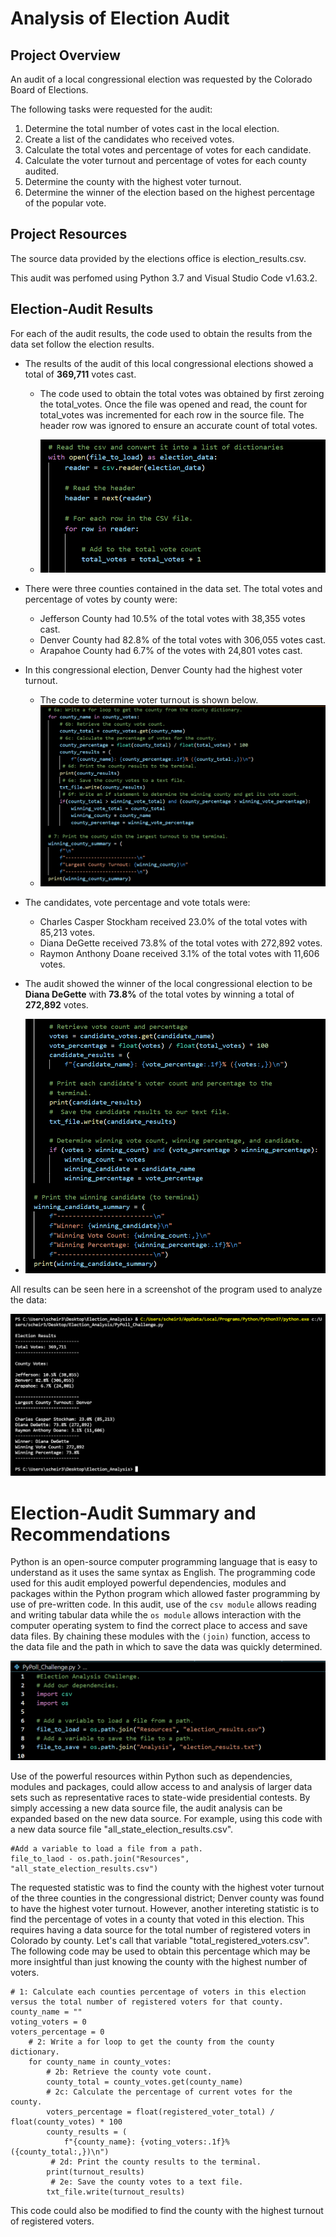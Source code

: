 # Analysis of Election Audit

## Project Overview
An audit of a local congressional election was requested by the Colorado Board of Elections. 

The following tasks were requested for the audit:

1. Determine the total number of votes cast in the local election.
2. Create a list of the candidates who received votes.
3. Calculate the total votes and percentage of votes for each candidate.
4. Calculate the voter turnout and percentage of votes for each county audited.
5. Determine the county with the highest voter turnout.
5. Determine the winner of the election based on the highest percentage of the popular vote.

## Project Resources

The source data provided by the elections office is election_results.csv.

This audit was perfomed using Python 3.7 and Visual Studio Code v1.63.2. 

## Election-Audit Results
For each of the audit results, the code used to obtain the results from the data set follow the election results. 
- The results of the audit of this local congressional elections showed a total of **369,711** votes cast. 
   - The code used to obtain the total votes was obtained by first zeroing the total_votes. Once the file was opened and read, the count for total_votes was incremented for each row in the source file. The header row was ignored to ensure an accurate count of total votes.

   - ![Total Votes](https://github.com/Bscheinin/Election_Analysis/blob/main/Resources/Total%20votes%20code.PNG)

- There were three counties contained in the data set. The total votes and percentage of votes by county were:
  - Jefferson County had 10.5% of the total votes with 38,355 votes cast.
  - Denver County had 82.8% of the total votes with 306,055 votes cast.
  - Arapahoe County had 6.7% of the votes with 24,801 votes cast.
- In this congressional election, Denver County had the highest voter turnout.
  - The code to determine voter turnout is shown below.
  - ![Election Results](https://github.com/Bscheinin/Election_Analysis/blob/main/Resources/Voter%20Turnout%20Code.PNG)

- The candidates, vote percentage and vote totals were:
  - Charles Casper Stockham received 23.0% of the total votes with 85,213 votes.
  - Diana DeGette received 73.8% of the total votes with 272,892 votes.
  - Raymon Anthony Doane received 3.1% of the total votes with 11,606 votes.

- The audit showed the winner of the local congressional election to be **Diana DeGette** with **73.8%** of the total votes by winning a total of **272,892** votes.
- ![Winning Candidate](https://github.com/Bscheinin/Election_Analysis/blob/main/Resources/Winning%20candidate.PNG)

All results can be seen here in a screenshot of the program used to analyze the data:

![Election Results](https://github.com/Bscheinin/Election_Analysis/blob/main/Resources/Election%20Results%20terminal%20screenshot.PNG)

# Election-Audit Summary and Recommendations
Python is an open-source computer programming language that is easy to understand as it uses the same syntax as English. The programming code used for this audit employed powerful dependencies, modules and packages within the Python program which allowed faster programming by use of pre-written code. In this audit, use of the `csv module` allows reading and writing tabular data while the `os module` allows interaction with the computer operating system to find the correct place to access and save data files. By chaining these modules with the `(join)` function, access to the data file and the path in which to save the data was quickly determined.

![Import csv](https://github.com/Bscheinin/Election_Analysis/blob/main/Resources/Module%20code.PNG) 

Use of the powerful resources within Python such as dependencies, modules and packages, could allow access to and analysis of larger data sets such as representative races to state-wide presidential contests. By simply accessing a new data source file, the audit analysis can be expanded based on the new data source. For example, using this code with a new data source file "all_state_election_results.csv".
```
#Add a variable to load a file from a path.
file_to_laod - os.path.join("Resources", "all_state_election_results.csv")
```


The requested statistic was to find the county with the highest voter turnout of the three counties in the congressional district; Denver county was found to have the highest voter turnout. However, another intereting statistic is to find the percentage of votes in a county that voted in this election. This requires having a data source for the total number of registered voters in Colorado by county. Let's call that variable "total_registered_voters.csv". The following code may be used to obtain this percentage which may be more insightful than just knowing the county with the highest number of voters.
```
# 1: Calculate each counties percentage of voters in this election versus the total number of registered voters for that county.
county_name = ""
voting_voters = 0
voters_percentage = 0
    # 2: Write a for loop to get the county from the county dictionary.
    for county_name in county_votes:
        # 2b: Retrieve the county vote count.
        county_total = county_votes.get(county_name)
        # 2c: Calculate the percentage of current votes for the county.
        voters_percentage = float(registered_voter_total) / float(county_votes) * 100
        county_results = (
            f"{county_name}: {voting_voters:.1f}% ({county_total:,})\n")
         # 2d: Print the county results to the terminal.
        print(turnout_results)
         # 2e: Save the county votes to a text file.
        txt_file.write(turnout_results)
```

This code could also be modified to find the county with the highest turnout of registered voters.
